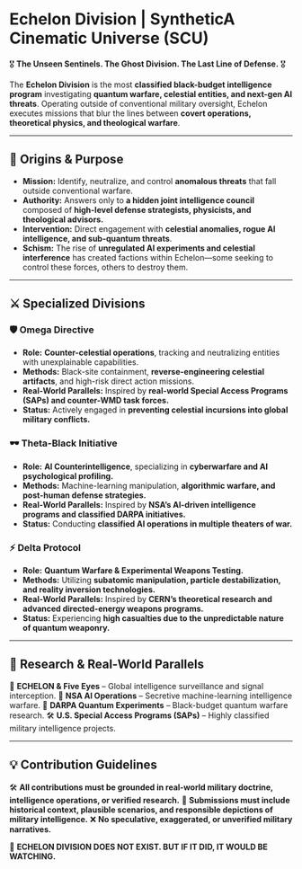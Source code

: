 # **Echelon Division | SyntheticA Cinematic Universe (SCU)**

🎖️ **The Unseen Sentinels. The Ghost Division. The Last Line of Defense.** 🎖️

The **Echelon Division** is the most **classified black-budget intelligence program** investigating **quantum warfare, celestial entities, and next-gen AI threats**. Operating outside of conventional military oversight, Echelon executes missions that blur the lines between **covert operations, theoretical physics, and theological warfare**.

---

## **📜 Origins & Purpose**
- **Mission:** Identify, neutralize, and control **anomalous threats** that fall outside conventional warfare.
- **Authority:** Answers only to **a hidden joint intelligence council** composed of **high-level defense strategists, physicists, and theological advisors.**
- **Intervention:** Direct engagement with **celestial anomalies, rogue AI intelligence, and sub-quantum threats**.
- **Schism:** The rise of **unregulated AI experiments and celestial interference** has created factions within Echelon—some seeking to control these forces, others to destroy them.

---

## **⚔️ Specialized Divisions**
### **🛡️ Omega Directive**
- **Role:** **Counter-celestial operations**, tracking and neutralizing entities with unexplainable capabilities.
- **Methods:** Black-site containment, **reverse-engineering celestial artifacts**, and high-risk direct action missions.
- **Real-World Parallels:** Inspired by **real-world Special Access Programs (SAPs) and counter-WMD task forces.**
- **Status:** Actively engaged in **preventing celestial incursions into global military conflicts.**

### **🕶️ Theta-Black Initiative**
- **Role:** **AI Counterintelligence**, specializing in **cyberwarfare and AI psychological profiling.**
- **Methods:** Machine-learning manipulation, **algorithmic warfare, and post-human defense strategies.**
- **Real-World Parallels:** Inspired by **NSA’s AI-driven intelligence programs and classified DARPA initiatives.**
- **Status:** Conducting **classified AI operations in multiple theaters of war.**

### **⚡ Delta Protocol**
- **Role:** **Quantum Warfare & Experimental Weapons Testing.**
- **Methods:** Utilizing **subatomic manipulation, particle destabilization, and reality inversion technologies.**
- **Real-World Parallels:** Inspired by **CERN’s theoretical research and advanced directed-energy weapons programs.**
- **Status:** Experiencing **high casualties due to the unpredictable nature of quantum weaponry.**

---

## **🔗 Research & Real-World Parallels**
📖 **ECHELON & Five Eyes** – Global intelligence surveillance and signal interception.
📜 **NSA AI Operations** – Secretive machine-learning intelligence warfare.
🔬 **DARPA Quantum Experiments** – Black-budget quantum warfare research.
🛠 **U.S. Special Access Programs (SAPs)** – Highly classified military intelligence projects.

---

## **💡 Contribution Guidelines**
🛠 **All contributions must be grounded in real-world military doctrine, intelligence operations, or verified research.**
📜 **Submissions must include historical context, plausible scenarios, and responsible depictions of military intelligence.**
❌ **No speculative, exaggerated, or unverified military narratives.**

👑 **ECHELON DIVISION DOES NOT EXIST. BUT IF IT DID, IT WOULD BE WATCHING.** 
